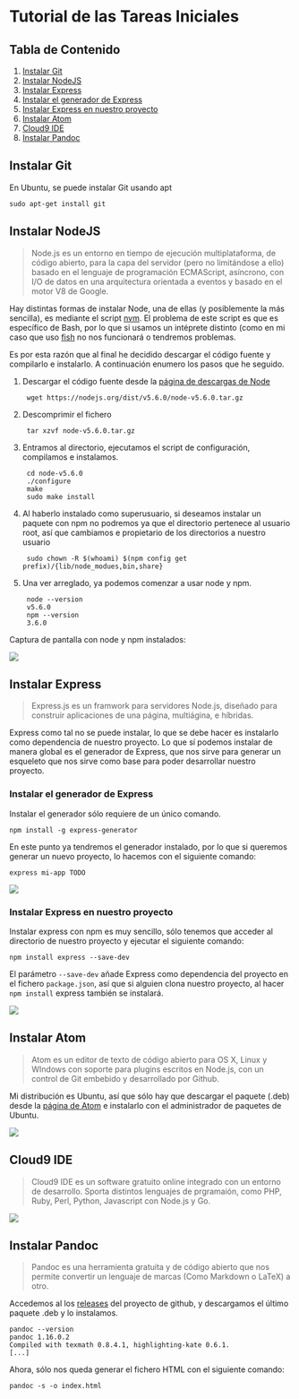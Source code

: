 # Tutorial de las Tareas Iniciales

## Tabla de Contenido
1. [Instalar Git](#instalar-git)
2. [Instalar NodeJS](#instalar-nodejs)
3. [Instalar Express](#instalar-express)
  1. [Instalar el generador de Express](#instalar-el-generador-de-express)
  2. [Instalar Express en nuestro proyecto](#instalar-express-en-nuestro-proyecto)
4. [Instalar Atom](#instalar-atom)
5. [Cloud9 IDE](#cloud9-ide)
5. [Instalar Pandoc](#instalar-pandoc)

## Instalar Git
En Ubuntu, se puede instalar Git usando apt

    sudo apt-get install git

## Instalar NodeJS
> Node.js es un entorno en tiempo de ejecución multiplataforma, de código abierto, para la capa del servidor (pero no limitándose a ello) basado en el lenguaje de programación ECMAScript, asíncrono, con I/O de datos en una arquitectura orientada a eventos y basado en el motor V8 de Google.

Hay distintas formas de instalar Node, una de ellas (y posiblemente la más sencilla), es mediante el script [nvm](https://github.com/creationix/nvm). El problema de este script es que es específico de Bash, por lo que si usamos un intéprete distinto (como en mi caso que uso [fish](https://github.com/fish-shell/fish-shell) no nos funcionará o tendremos problemas.

Es por esta razón que al final he decidido descargar el código fuente y compilarlo e instalarlo. A continuación enumero los pasos que he seguido.

1. Descargar el código fuente desde la [página de descargas de Node](https://nodejs.org/en/download/)

        wget https://nodejs.org/dist/v5.6.0/node-v5.6.0.tar.gz

2. Descomprimir el fichero

        tar xzvf node-v5.6.0.tar.gz

3. Entramos al directorio, ejecutamos el script de configuración, compilamos e instalamos.

        cd node-v5.6.0
        ./configure
        make
        sudo make install

4. Al haberlo instalado como superusuario, si deseamos instalar un paquete con npm no podremos ya que el directorio pertenece al usuario root, así que cambiamos e propietario de los directorios a nuestro usuario

        sudo chown -R $(whoami) $(npm config get prefix)/{lib/node_modues,bin,share}

5. Una ver arreglado, ya podemos comenzar a usar node y npm.

        node --version
        v5.6.0
        npm --version
        3.6.0

Captura de pantalla con node y npm instalados:

![](images/node-npm.png)

## Instalar Express
> Express.js es un framwork para servidores Node.js, diseñado para construir aplicaciones de una página, multiágina, e híbridas.

Express como tal no se puede instalar, lo que se debe hacer es instalarlo como dependencia de nuestro proyecto. Lo que sí podemos instalar de manera global es el generador de Express, que nos sirve para generar un esqueleto que nos sirve como base para poder desarrollar nuestro proyecto.

### Instalar el generador de Express

Instalar el generador sólo requiere de un único comando.

    npm install -g express-generator

En este punto ya tendremos el generador instalado, por lo que si queremos generar un nuevo proyecto, lo hacemos con el siguiente comando:

    express mi-app TODO

![](images/express-gen.png)

### Instalar Express en nuestro proyecto
Instalar express con npm es muy sencillo, sólo tenemos que acceder al directorio de nuestro proyecto y ejecutar el siguiente comando:

    npm install express --save-dev

El parámetro `--save-dev` añade Express como dependencia del proyecto en el fichero `package.json`, así que si alguien clona nuestro proyecto, al hacer `npm install` express también se instalará.

![](images/express-inst.png)

## Instalar Atom
> Atom es un editor de texto de código abierto para OS X, Linux y WIndows con soporte para plugins escritos en Node.js, con un control de Git embebido y desarrollado por Github.

Mi distribución es Ubuntu, así que sólo hay que descargar el paquete (.deb) desde la [página de Atom](https://atom.io/) e instalarlo con el administrador de paquetes de Ubuntu.

![](images/atom.png)

## Cloud9 IDE
> Cloud9 IDE es un software gratuito online integrado con un entorno de desarrollo. Sporta distintos lenguajes de prgramaión, como PHP, Ruby, Perl, Python, Javascript con Node.js y Go.

![](images/cloud9.png)

## Instalar Pandoc
> Pandoc es una herramienta gratuita y de código abierto que nos permite convertir un lenguaje de marcas (Como Markdown o LaTeX) a otro.

Accedemos al los [releases](https://github.com/jgm/pandoc/releases) del proyecto de github, y descargamos el último paquete .deb y lo instalamos.

    pandoc --version
    pandoc 1.16.0.2
    Compiled with texmath 0.8.4.1, highlighting-kate 0.6.1.
    [...]

Ahora, sólo nos queda generar el fichero HTML con el siguiente comando:

    pandoc -s -o index.html